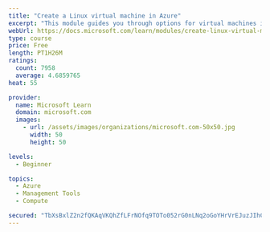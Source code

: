 ```yaml
---
title: "Create a Linux virtual machine in Azure"
excerpt: "This module guides you through options for virtual machines in Azure, creating and connecting a Linux virtual machine, and configuring your network settings."
webUrl: https://docs.microsoft.com/learn/modules/create-linux-virtual-machine-in-azure/
type: course
price: Free
length: PT1H26M
ratings:
  count: 7958
  average: 4.6859765
heat: 55

provider:
  name: Microsoft Learn
  domain: microsoft.com
  images:
    - url: /assets/images/organizations/microsoft.com-50x50.jpg
      width: 50
      height: 50

levels:
  - Beginner

topics:
  - Azure
  - Management Tools
  - Compute

secured: "TbXsBxlZ2n2fQKAqVKQhZfLFrNOfq9TOTo052rG0nLNq2oGoYHrVrEJuzJIhCdioy27IIz8IrEW9I+NG0h3swiomb0JBj4/V1h8Ygdx9VmdySe3bbfDm+fCWfandav/7rEg89WJv7+Juj1S/j/b+x+j1Qff8nQkH10xZyWT6PYnyNXFQUzr+cXmCZS+I3tjbxW3QN/fR4TJxyS9hOfvVKVlmIMSEG8RQ3nFQ+UsVsgCkrV0tDjrhfC4a6+pQ3VdeAyJzX5vwP7w1AF8StDTz5gECgKxqGslU01zxQG6zUufJtgsUt24uAfu4lQCd0lSO7eXgRZe+x6aIDCazDHQw/xxw0ikOOouVjUdn/c3jdXOCVTbQtEAfgVygcJlOSbTX2TfLZ3wf31oclTvD+7940LSll1xhP3w/HHWUpY6xZ4k=;jTmPPnHdHmQDufvRxO6pnA=="
---
```



